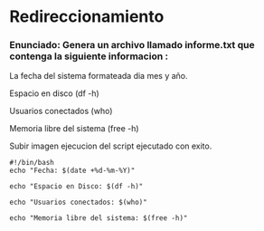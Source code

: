 # Redireccionamiento

### Enunciado: Genera un archivo llamado informe.txt que contenga la siguiente informacion : 

  La fecha del sistema formateada dia mes y año.

  Espacio en disco (df -h)
  
  Usuarios conectados (who)
  
  Memoria libre del sistema (free -h)
  
  Subir imagen ejecucion del script ejecutado con exito.
  

```
#!/bin/bash 
echo "Fecha: $(date +%d-%m-%Y)"

echo "Espacio en Disco: $(df -h)" 

echo "Usuarios conectados: $(who)"

echo "Memoria libre del sistema: $(free -h)" 

```

